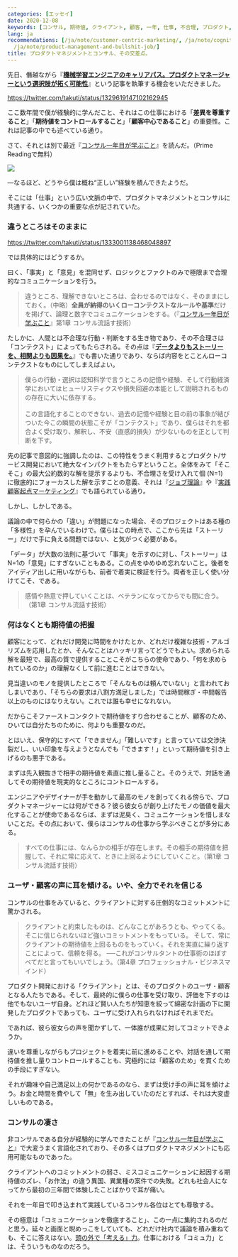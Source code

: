 ```yaml
---
categories: [エッセイ]
date: 2020-12-08
keywords: [コンサル, 期待値, クライアント, 顧客, 一年, 仕事, 不合理, プロダクト, 話す, 経験]
lang: ja
recommendations: [/ja/note/customer-centric-marketing/, /ja/note/cognitive-science-and-behavioral-economics/,
  /ja/note/product-management-and-bullshit-job/]
title: プロダクトマネジメントとコンサル、その交差点。
---
```


先日、僭越ながら『**[機械学習エンジニアのキャリアパス。プロダクトマネージャーという選択肢が拓く可能性](https://offers.jp/media/sidejob/workstyle/a_1905)**』という記事を執筆する機会をいただきました。

https://twitter.com/takuti/status/1329619147102162945

ここ数年間で僕が経験的に学んだこと、それはこの仕事における「**差異を尊重すること**」「**期待値をコントロールすること**」「**顧客中心であること**」の重要性。これは記事の中でも述べている通り。

さて、それとは別で最近『[コンサル一年目が学ぶこと](https://amzn.to/3qbYxI5)』を読んだ。（Prime Readingで無料）

<a href="https://www.amazon.co.jp/dp/B00MA671WW/ref=as_li_ss_il?_encoding=UTF8&btkr=1&linkCode=li2&tag=takuti-22&linkId=324a73aa444da8fd9ba8a0968d437f02&language=ja_JP" target="_blank"><img border="0" src="//ws-fe.amazon-adsystem.com/widgets/q?_encoding=UTF8&ASIN=B00MA671WW&Format=_SL160_&ID=AsinImage&MarketPlace=JP&ServiceVersion=20070822&WS=1&tag=takuti-22&language=ja_JP" ></a><img src="https://ir-jp.amazon-adsystem.com/e/ir?t=takuti-22&language=ja_JP&l=li2&o=9&a=B00MA671WW" width="1" height="1" border="0" alt="" style="border:none !important; margin:0px !important;" />

&mdash;なるほど、どうやら僕は概ね“正しい”経験を積んできたようだ。

そこには「仕事」という広い文脈の中で、プロダクトマネジメントとコンサルに共通する、いくつかの重要な点が記されていた。

### 違うところはそのままに

https://twitter.com/takuti/status/1333001138468048897

では具体的にはどうするか。

曰く、「事実」と「意見」を混同せず、ロジックとファクトのみで極限まで合理的なコミュニケーションを行う。

> 違うところ、理解できないところは、合わせるのではなく、そのままにしておく。（中略）**全員が納得のいくローコンテクストなルールや基準**だけを掲げて、論理と数字でコミュニケーションをする。（『[コンサル一年目が学ぶこと](https://amzn.to/3qbYxI5)』第1章 コンサル流話す技術）

たしかに、人間とは不合理な行動・判断をする生き物であり、その不合理さは「コンテクスト」によってもたらされる。その点は『**[データよりもストーリーを、相関よりも因果を。](/ja/note/cognitive-science-and-behavioral-economics/)**』でも書いた通りであり、ならば内容をとことんローコンテクストなものにしてしまえばよい。

> 僕らの行動・選択は認知科学で言うところの記憶や経験、そして行動経済学においてはヒューリスティクスや損失回避の本能として説明されるものの存在に大いに依存する。<br/><br/>この言語化することのできない、過去の記憶や経験と目の前の事象が結びついた今この瞬間の状態こそが「コンテクスト」であり、僕らはそれを都合よく受け取り、解釈し、不安（直感的損失）が少ないものを正として判断を下す。

先の記事で意図的に強調したのは、この特性をうまく利用するとプロダクト/サービス開発において絶大なインパクトをもたらすということ。全体をみて「そこそこ」の最大公約数的な解を提示するよりも、不合理さを受け入れて個 (N=1) に徹底的にフォーカスした解を示すことの意義、それは『[ジョブ理論](https://amzn.to/37Kuvmo)』や『[実践 顧客起点マーケティング](https://amzn.to/3qzgOzl)』でも語られている通り。

しかし、しかしである。

議論の中で何らかの「違い」が問題になった場合、そのプロジェクトはある種の「多様性」を孕んでいるわけで。僕らはこの時点で、ここから先は「ストーリー」だけで手に負える問題ではない、と気がつく必要がある。

「データ」が大数の法則に基づいて「事実」を示すのに対し、「ストーリー」はN=1の「意見」にすぎないこともある。この点をゆめゆめ忘れないこと。後者をアイディア出しに用いながらも、前者で着実に検証を行う。両者を正しく使い分けてこそ、である。

> 感情や熱意で押していくことは、ベテランになってからでも間に合う。（第1章 コンサル流話す技術）

### 何はなくとも期待値の把握

顧客にとって、どれだけ開発に時間をかけたとか、どれだけ複雑な技術・アルゴリズムを応用したとか、そんなことはハッキリ言ってどうでもよい。求められる解を最短で、最高の質で提供することこそがこちらの使命であり、「何を求められているのか」の理解なくして前に進むことはできない。

見当違いのモノを提供したところで「そんなものは頼んでいない」と言われておしまいであり、「そちらの要求は八割方満足しました」では時間稼ぎ・中間報告以上のものにはなりえない。これでは誰も幸せになれない。

だからこそファーストコンタクトで期待値をすり合わせることが、顧客のため、ひいては自分たちのために、何よりも重要なのだ。

とはいえ、保守的にすべて「できません」「難しいです」と言っていては交渉決裂だし、いい印象を与えようとなんでも「できます！」といって期待値を引き上げるのも悪手である。

まずは先入観抜きで相手の期待値を素直に推し量ること。そのうえで、対話を通してその期待値を現実的なところにコントロールする。

エンジニアやデザイナーが手を動かして最高のモノを創ってくれる傍らで、プロダクトマネージャーには何ができる？彼ら彼女らが創り上げたモノの価値を最大化することが使命であるならば、まずは泥臭く、コミュニケーションを惜しまないことだ。その点において、僕らはコンサルの仕事から学ぶべきことが多分にある。

> すべての仕事には、なんらかの相手が存在します。その相手の期待値を把握して、それに常に応えて、ときに上回るようにしていくこと。（第1章 コンサル流話す技術）

### ユーザ・顧客の声に耳を傾ける。いや、全力でそれを信じる

コンサルの仕事をみていると、クライアントに対する圧倒的なコミットメントに驚かされる。

> クライアントと約束したものは、どんなことがあろうとも、やってくる。 そこに信じられないほど強いコミットメントをもっている。 そして、常にクライアントの期待値を上回るものをもっていく。それを実直に繰り返すことによって、信頼を得る。 ──これがコンサルタントの仕事術のほぼすべてだと言ってもいいでしょう。（第4章 プロフェッショナル・ビジネスマインド）

プロダクト開発における「クライアント」とは、そのプロダクトのユーザ・顧客となる人たちである。そして、最終的に僕らの仕事を受け取り、評価を下すのは他でもないユーザ自身。どれほど賢い人たちが知恵を絞って綿密な計画の下に開発したプロダクトであっても、ユーザに受け入れられなければそれまでだ。

であれば、彼ら彼女らの声を聞かずして、一体誰が成果に対してコミットできようか。

違いを尊重しながらもプロジェクトを着実に前に進めることや、対話を通して期待値を推し量りコントロールすることも、究極的には「顧客のため」を貫くための手段にすぎない。

それが趣味や自己満足以上の何かであるのなら、まずは受け手の声に耳を傾けよう。お金と時間を費やして「無」を生み出していたのだとすれば、それは大変虚しいものである。

### コンサルの凄さ

非コンサルである自分が経験的に学んできたことが『[コンサル一年目が学ぶこと](https://amzn.to/3qbYxI5)』で大変うまく言語化されており、その多くはプロダクトマネジメントにも応用可能なものであった。

クライアントへのコミットメントの弱さ、ミスコミュニケーションに起因する期待値のズレ、「お作法」の違う異国、異業種の案件での失敗。どれも社会人になってから最初の三年間で体験したことばかりで耳が痛い。

それを一年目で叩き込まれて実践しているコンサル各位はとても尊敬する。

その極意は「コミュニケーションを徹底すること」、この一点に集約されるのだと思う。延々と画面と睨めっこをしていても、どれだけ社内で議論を積み重ねても、そこに答えはない。[頭の外で「考える」力](/ja/note/think/)。仕事における「コミュ力」とは、そういうものなのだろう。
